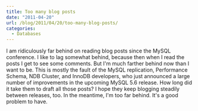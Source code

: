 ```yaml
---
title: Too many blog posts
date: "2011-04-20"
url: /blog/2011/04/20/too-many-blog-posts/
categories:
  - Databases
---
```

I am ridiculously far behind on reading blog posts since the MySQL conference. I like to lag somewhat behind, because then when I read the posts I get to see some comments. But I'm much farther behind now than I want to be. This is mostly the fault of the MySQL replication, Performance Schema, NDB Cluster, and InnoDB developers, who just announced a large number of improvements in the upcoming MySQL 5.6 release. How long did it take them to draft all those posts? I hope they keep blogging steadily between releases, too. In the meantime, I'm too far behind. It's a good problem to have.
